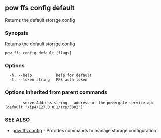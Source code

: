 ## pow ffs config default

Returns the default storage config

### Synopsis

Returns the default storage config

```
pow ffs config default [flags]
```

### Options

```
  -h, --help           help for default
  -t, --token string   FFS auth token
```

### Options inherited from parent commands

```
      --serverAddress string   address of the powergate service api (default "/ip4/127.0.0.1/tcp/5002")
```

### SEE ALSO

* [pow ffs config](pow_ffs_config.md)	 - Provides commands to manage storage configuration

